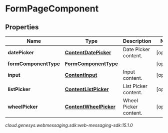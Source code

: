 # FormPageComponent


## Properties

| Name | Type | Description | Notes |
| ------------ | ------------- | ------------- | ------------- |
| **datePicker** | [**ContentDatePicker**](ContentDatePicker) | Date Picker content. |  [optional] |
| **formComponentType** | [**FormComponentType**](FormComponentType) |  |  [optional] |
| **input** | [**ContentInput**](ContentInput) | Input content. |  [optional] |
| **listPicker** | [**ContentListPicker**](ContentListPicker) | List Picker content. |  [optional] |
| **wheelPicker** | [**ContentWheelPicker**](ContentWheelPicker) | Wheel Picker content. |  [optional] |




_cloud.genesys.webmessaging.sdk:web-messaging-sdk:15.1.0_

